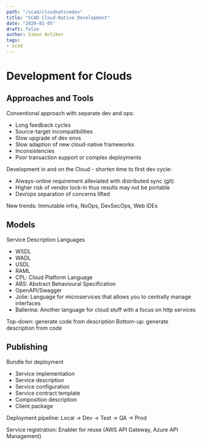 ```yaml
---
path: "/scad/cloudnativedev"
title: "SCAD Cloud-Native Development"
date: "2020-01-05"
draft: false
author: Simon Anliker
tags:
- scad
---
```


# Development for Clouds

## Approaches and Tools

Conventional approach with separate dev and ops:

- Long feedback cycles
- Source-target incompatibilities
- Slow upgrade of dev envs
- Slow adaption of new cloud-native frameworks
- Inconsistencies
- Poor transaction support or complex deployments

Development in and on the Cloud - shorten time to first dev cycle:

- Always-online requirement alleviated with distributed sync (git)
- Higher risk of vendor lock-in thus results may not be portable
- Dev/ops separation of concerns lifted

New trends: Immutable infra, NoOps, DevSecOps, Web IDEs

## Models

Service Description Languages

- WSDL
- WADL
- USDL
- RAML
- CPL: Cloud Platform Language
- ABS: Abstract Behavioural Specification
- OpenAPI/Swagger
- Jolie: Language for microservices that allows you to centrally manage interfaces
- Ballerina: Another language for cloud stuff with a focus on http services

Top-down: generate code from description
Bottom-up: generate description from code

## Publishing

Bundle for deployment

- Service implementation
- Service description
- Service configuration
- Service contract template
- Composition description
- Client package

Deployment pipeline: Local -> Dev -> Test -> QA -> Prod

Service registration: Enabler for reuse (AWS API Gateway, Azure API Management)
